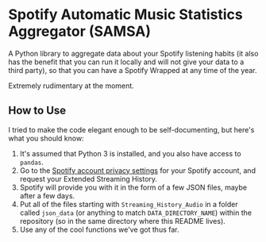 # Spotify Automatic Music Statistics Aggregator (SAMSA)

A Python library to aggregate data about your Spotify listening habits (it also has the benefit that you can run it locally and will not give your data to a third party), so that you can have a Spotify Wrapped at any time of the year.

Extremely rudimentary at the moment.

## How to Use
I tried to make the code elegant enough to be self-documenting, but here's what you should know:

1. It's assumed that Python 3 is installed, and you also have access to ``pandas``.
2. Go to the [Spotify account privacy settings](https://www.spotify.com/us/account/privacy/) for your Spotify account, and request your Extended Streaming History.
3. Spotify will provide you with it in the form of a few JSON files, maybe after a few days. 
4. Put all of the files starting with ``Streaming_History_Audio`` in a folder called ``json_data`` (or anything to match ``DATA_DIRECTORY_NAME``) within the repository (so in the same directory where this README lives).
5. Use any of the cool functions we've got thus far.
